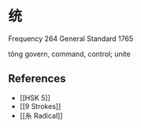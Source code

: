 # 统
Frequency 264
General Standard 1765

tǒng
govern, command, control; unite

## References
- [[HSK 5]]
- [[9 Strokes]]
- [[糸 Radical]]